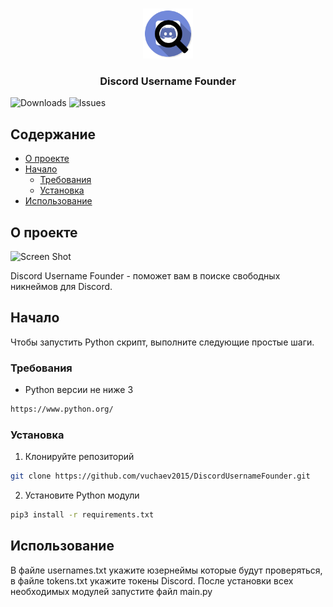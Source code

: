 <br/>
<p align="center">
  <a href="https://github.com/vuchaev2015/DiscordUsernameFounder">
    <img src="images/logo.png" alt="Logo" width="80" height="80">
  </a>

  <h3 align="center">Discord Username Founder</h3>

</p>

![Downloads](https://img.shields.io/github/downloads/vuchaev2015/DiscordUsernameFounder/total) ![Issues](https://img.shields.io/github/issues/vuchaev2015/DiscordUsernameFounder) 

## Содержание

* [О проекте](#О-проекте)
* [Начало](#Начало)
  * [Требования](#Требования)
  * [Установка](#Установка)
* [Использование](#Использование)

## О проекте

![Screen Shot](https://lztcdn.com/files/99c6892072da80c2dadf2be12973d65bbc7c8fb5a4081d8520458a5f545549c1.webp)

Discord Username Founder - поможет вам в поиске свободных никнеймов для Discord.

## Начало

Чтобы запустить Python скрипт, выполните следующие простые шаги.

### Требования

* Python версии не ниже 3

```sh
https://www.python.org/
```

### Установка


1. Клонируйте репозиторий

```sh
git clone https://github.com/vuchaev2015/DiscordUsernameFounder.git
```

2. Установите Python модули
```sh
pip3 install -r requirements.txt 
```

## Использование

В файле usernames.txt укажите юзернеймы которые будут проверяться, в файле tokens.txt укажите токены Discord. После установки всех необходимых модулей запустите файл main.py
